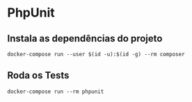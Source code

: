 # PhpUnit

## Instala as dependências do projeto

```
docker-compose run --user $(id -u):$(id -g) --rm composer
```

## Roda os Tests

```
docker-compose run --rm phpunit
```